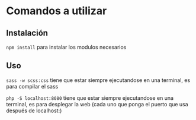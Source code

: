 # Comandos a utilizar
## Instalación
`npm install` para instalar los modulos necesarios
## Uso
`sass -w scss:css` tiene que estar siempre ejecutandose en una terminal, es para compilar el sass

`php -S localhost:8080` tiene que estar siempre ejecutandose en una terminal, es para desplegar la web (cada uno que ponga el puerto que usa después de localhost:)

